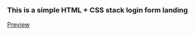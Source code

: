 ### This is a simple HTML + CSS stack login form landing

[Preview](https://ivan-baklan.github.io/metronic-login/)
